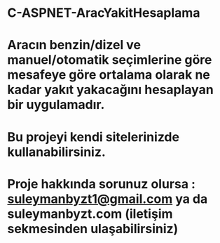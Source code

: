 # C-ASPNET-AracYakitHesaplama

# Aracın benzin/dizel ve manuel/otomatik seçimlerine göre mesafeye göre ortalama olarak ne kadar yakıt yakacağını hesaplayan bir uygulamadır.

# Bu projeyi kendi sitelerinizde kullanabilirsiniz.

# Proje hakkında sorunuz olursa :  suleymanbyzt1@gmail.com  ya da suleymanbyzt.com (iletişim sekmesinden ulaşabilirsiniz)
